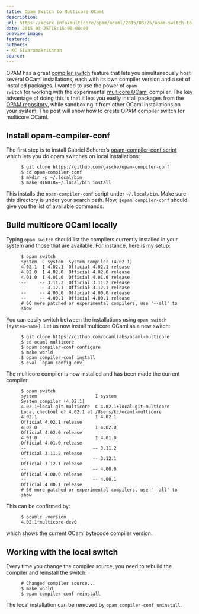 ```yaml
---
title: Opam Switch to Multicore OCaml
description:
url: https://kcsrk.info/multicore/opam/ocaml/2015/03/25/opam-switch-to-multicore/
date: 2015-03-25T18:15:00-00:00
preview_image:
featured:
authors:
- KC Sivaramakrishnan
source:
---
```


<p>OPAM has a great <a href="https://opam.ocaml.org/doc/Usage.html#opamswitch">compiler
switch</a> feature that lets you
simultaneously host several OCaml installations, each with its own compiler
version and a set of installed packages. I wanted to use the power of <code class="language-plaintext highlighter-rouge">opam
switch</code> for working with the experimental <a href="https://github.com/ocamllabs/ocaml-multicore">multicore
OCaml</a> compiler. The key
advantage of doing this is that it lets you easily install packages from the
<a href="http://opam.ocaml.org/">OPAM repository</a>, while sandboxing it from other OCaml
installations on your system. The post will show how to create OPAM compiler
switch for multicore OCaml.</p>



<h2>Install opam-compiler-conf</h2>

<p>The first step is to install Gabriel Scherer&rsquo;s <a href="https://github.com/gasche/opam-compiler-conf">opam-compiler-conf
script</a> which lets you do opam
switches on local installations:</p>

<figure class="highlight"><pre><code class="language-bash" data-lang="bash"><span class="nv">$ </span>git clone https://github.com/gasche/opam-compiler-conf
<span class="nv">$ </span><span class="nb">cd </span>opam-compiler-conf
<span class="nv">$ </span><span class="nb">mkdir</span> <span class="nt">-p</span> ~/.local/bin
<span class="nv">$ </span>make <span class="nv">BINDIR</span><span class="o">=</span>~/.local/bin <span class="nb">install</span></code></pre></figure>

<p>This installs the <code class="language-plaintext highlighter-rouge">opam-compiler-conf</code> script under <code class="language-plaintext highlighter-rouge">~/.local/bin</code>. Make sure
this directory is under your search path. Now, <code class="language-plaintext highlighter-rouge">$opam compiler-conf</code> should
give you the list of available commands.</p>

<h2>Build multicore OCaml locally</h2>

<p>Typing <code class="language-plaintext highlighter-rouge">opam switch</code> should list the compilers currently installed in your
system and those that are available. For instance, here is my setup:</p>

<figure class="highlight"><pre><code class="language-bash" data-lang="bash"><span class="nv">$ </span>opam switch
system  C system  System compiler <span class="o">(</span>4.02.1<span class="o">)</span>
4.02.1  I 4.02.1  Official 4.02.1 release
4.02.0  I 4.02.0  Official 4.02.0 release
4.01.0  I 4.01.0  Official 4.01.0 release
<span class="nt">--</span>     <span class="nt">--</span> 3.11.2  Official 3.11.2 release
<span class="nt">--</span>     <span class="nt">--</span> 3.12.1  Official 3.12.1 release
<span class="nt">--</span>     <span class="nt">--</span> 4.00.0  Official 4.00.0 release
<span class="nt">--</span>     <span class="nt">--</span> 4.00.1  Official 4.00.1 release
<span class="c"># 66 more patched or experimental compilers, use '--all' to show</span></code></pre></figure>

<p>You can easily switch between the installations using <code class="language-plaintext highlighter-rouge">opam switch
[system-name]</code>. Let us now install multicore OCaml as a new switch:</p>

<figure class="highlight"><pre><code class="language-bash" data-lang="bash"><span class="nv">$ </span>git clone https://github.com/ocamllabs/ocaml-multicore
<span class="nv">$ </span><span class="nb">cd </span>ocaml-multicore
<span class="nv">$ </span>opam compiler-conf configure
<span class="nv">$ </span>make world
<span class="nv">$ </span>opam compiler-conf <span class="nb">install</span>
<span class="nv">$ </span><span class="nb">eval</span> <span class="sb">`</span>opam config <span class="nb">env</span><span class="sb">`</span></code></pre></figure>

<p>The multicore compiler is now installed and has been made the current compiler:</p>

<figure class="highlight"><pre><code class="language-bash" data-lang="bash"><span class="nv">$ </span>opam switch
system                      I system                      System compiler <span class="o">(</span>4.02.1<span class="o">)</span>
4.02.1+local-git-multicore  C 4.02.1+local-git-multicore  Local checkout of 4.02.1 at /Users/kc/ocaml-multicore
4.02.1                      I 4.02.1                      Official 4.02.1 release
4.02.0                      I 4.02.0                      Official 4.02.0 release
4.01.0                      I 4.01.0                      Official 4.01.0 release
<span class="nt">--</span>                         <span class="nt">--</span> 3.11.2                      Official 3.11.2 release
<span class="nt">--</span>                         <span class="nt">--</span> 3.12.1                      Official 3.12.1 release
<span class="nt">--</span>                         <span class="nt">--</span> 4.00.0                      Official 4.00.0 release
<span class="nt">--</span>                         <span class="nt">--</span> 4.00.1                      Official 4.00.1 release
<span class="c"># 66 more patched or experimental compilers, use '--all' to show</span></code></pre></figure>

<p>This can be confirmed by:</p>

<figure class="highlight"><pre><code class="language-bash" data-lang="bash"><span class="nv">$ </span>ocamlc <span class="nt">-version</span>
4.02.1+multicore-dev0</code></pre></figure>

<p>which shows the current OCaml bytecode compiler version.</p>

<h2>Working with the local switch</h2>

<p>Every time you change the compiler source, you need to rebuild the compiler and
reinstall the switch:</p>

<figure class="highlight"><pre><code class="language-bash" data-lang="bash"><span class="c"># Changed compiler source...</span>
<span class="nv">$ </span>make world
<span class="nv">$ </span>opam compiler-conf reinstall</code></pre></figure>

<p>The local installation can be removed by <code class="language-plaintext highlighter-rouge">opam compiler-conf uninstall</code>.</p>

